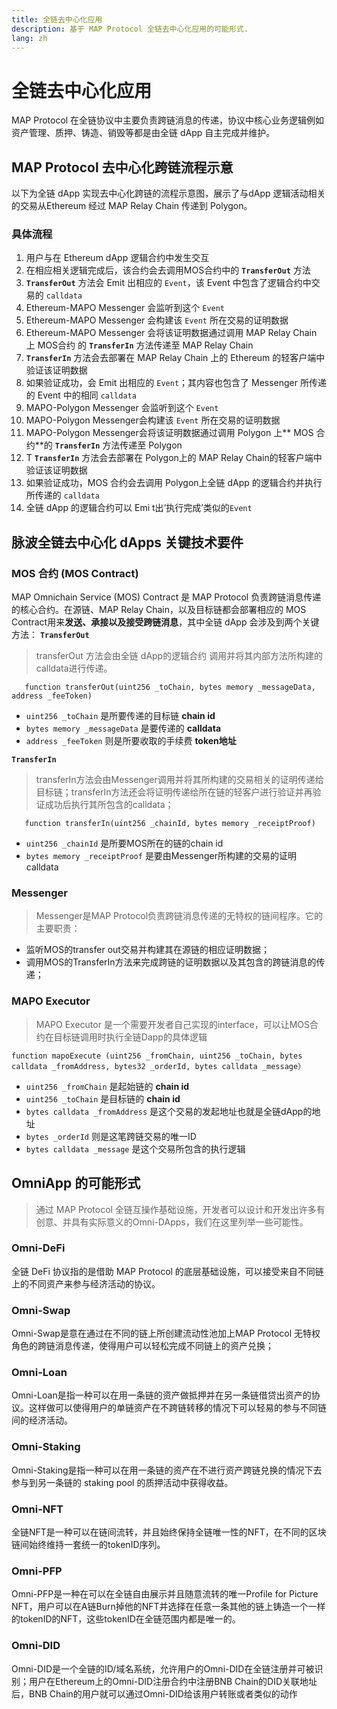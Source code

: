 ```yaml
---
title: 全链去中心化应用
description: 基于 MAP Protocol 全链去中心化应用的可能形式.
lang: zh
---
```


# 全链去中心化应用
MAP Protocol 在全链协议中主要负责跨链消息的传递，协议中核心业务逻辑例如资产管理、质押、铸造、销毁等都是由全链 dApp 自主完成并维护。
## MAP Protocol 去中心化跨链流程示意
以下为全链 dApp 实现去中心化跨链的流程示意图，展示了与dApp 逻辑活动相关的交易从Ethereum 经过 MAP Relay Chain 传递到 Polygon。


### 具体流程
1. 用户与在 Ethereum dApp 逻辑合约中发生交互
2. 在相应相关逻辑完成后，该合约会去调用MOS合约中的 **`TransferOut`** 方法
3. **`TransferOut`** 方法会 Emit 出相应的 `Event`，该 Event 中包含了逻辑合约中交易的 `calldata`
4. Ethereum-MAPO Messenger 会监听到这个 `Event`
5. Ethereum-MAPO Messenger 会构建该 `Event` 所在交易的证明数据
6. Ethereum-MAPO Messenger 会将该证明数据通过调用 MAP Relay Chain 上 MOS合约 的 **`TransferIn`** 方法传递至 MAP Relay Chain
7. **`TransferIn`** 方法会去部署在 MAP Relay Chain 上的 Ethereum 的轻客户端中验证该证明数据
8. 如果验证成功，会 Emit 出相应的  `Event`；其内容也包含了 Messenger 所传递的 Event 中的相同 `calldata`
9. MAPO-Polygon Messenger 会监听到这个 `Event`
10. MAPO-Polygon Messenger会构建该 `Event` 所在交易的证明数据
11. MAPO-Polygon Messenger会将该证明数据通过调用 Polygon 上** MOS 合约**的  **`TransferIn`** 方法传递至 Polygon
12. T **`TransferIn`** 方法会去部署在 Polygon上的 MAP Relay Chain的轻客户端中验证该证明数据
13. 如果验证成功，MOS 合约会去调用 Polygon上全链 dApp 的逻辑合约并执行所传递的 `calldata`
14. 全链 dApp 的逻辑合约可以 Emi t出‘执行完成’类似的`Event`
## 脉波全链去中心化 dApps 关键技术要件
### MOS 合约 (MOS Contract)
MAP Omnichain Service (MOS) Contract 是 MAP Protocol 负责跨链消息传递的核心合约。在源链、MAP Relay Chain，以及目标链都会部署相应的 MOS Contract用来**发送、承接以及接受跨链消息**，其中全链 dApp 会涉及到两个关键方法：
**`TransferOut`**
> transferOut 方法会由全链 dApp的逻辑合约 调用并将其内部方法所构建的calldata进行传递。
 ```
    function transferOut(uint256 _toChain, bytes memory _messageData, address _feeToken)
 ``` 
- `uint256 _toChain` 是所要传递的目标链 **chain id**
- `bytes memory _messageData` 是要传递的 **calldata**
- `address _feeToken` 则是所要收取的手续费 **token地址**

**`TransferIn`**
> transferIn方法会由Messenger调用并将其所构建的交易相关的证明传递给目标链；transferIn方法还会将证明传递给所在链的轻客户进行验证并再验证成功后执行其所包含的calldata；
 ```
    function transferIn(uint256 _chainId, bytes memory _receiptProof)
 ``` 
- `uint256 _chainId` 是所要MOS所在的链的chain id
- `bytes memory _receiptProof` 是要由Messenger所构建的交易的证明calldata

###  Messenger
> Messenger是MAP Protocol负责跨链消息传递的无特权的链间程序。它的主要职责：
- 监听MOS的transfer out交易并构建其在源链的相应证明数据；
- 调用MOS的TransferIn方法来完成跨链的证明数据以及其包含的跨链消息的传递；

### MAPO Executor
> MAPO Executor 是一个需要开发者自己实现的interface，可以让MOS合约在目标链调用时执行全链Dapp的具体逻辑
```
function mapoExecute (uint256 _fromChain, uint256 _toChain, bytes calldata _fromAddress, bytes32 _orderId, bytes calldata _message）
```
- `uint256 _fromChain` 是起始链的 **chain id**
- `uint256 _toChain` 是目标链的 **chain id**
- `bytes calldata _fromAddress` 是这个交易的发起地址也就是全链dApp的地址
- `bytes _orderId` 则是这笔跨链交易的唯一ID
- `bytes calldata _message` 是这个交易所包含的执行逻辑

## OmniApp 的可能形式
> 通过 MAP Protocol 全链互操作基础设施，开发者可以设计和开发出许多有创意、并具有实际意义的Omni-DApps，我们在这里列举一些可能性。
### Omni-DeFi
全链 DeFi 协议指的是借助 MAP Protocol 的底层基础设施，可以接受来自不同链上的不同资产来参与经济活动的协议。
### Omni-Swap
Omni-Swap是意在通过在不同的链上所创建流动性池加上MAP Protocol 无特权角色的跨链消息传递，使得用户可以轻松完成不同链上的资产兑换；
### Omni-Loan
Omni-Loan是指一种可以在用一条链的资产做抵押并在另一条链借贷出资产的协议。这样做可以使得用户的单链资产在不跨链转移的情况下可以轻易的参与不同链间的经济活动。
### Omni-Staking
Omni-Staking是指一种可以在用一条链的资产在不进行资产跨链兑换的情况下去参与到另一条链的 staking pool 的质押活动中获得收益。
### Omni-NFT
全链NFT是一种可以在链间流转，并且始终保持全链唯一性的NFT，在不同的区块链间始终维持一套统一的tokenID序列。
### Omni-PFP
Omni-PFP是一种在可以在全链自由展示并且随意流转的唯一Profile for Picture NFT，用户可以在A链Burn掉他的NFT并选择在任意一条其他的链上铸造一个一样的tokenID的NFT，这些tokenID在全链范围内都是唯一的。
### Omni-DID
Omni-DID是一个全链的ID/域名系统，允许用户的Omni-DID在全链注册并可被识别；用户在Ethereum上的Omni-DID注册合约中注册BNB Chain的DID关联地址后，BNB Chain的用户就可以通过Omni-DID给该用户转账或者类似的动作

